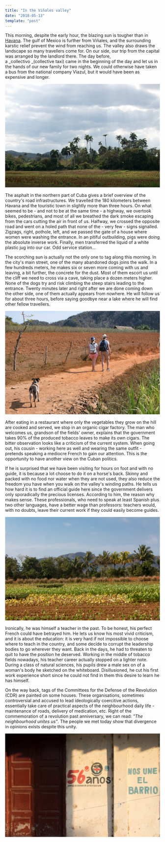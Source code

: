```yaml
---
title: "In the Viñales valley"
date: "2018-05-13"
template: "post"
---
```


This morning, despite the early hour, the blazing sun is tougher than in [Havana](https://anothervyou.world/en/havana-rhythms-and-people/). The gulf of Mexico is further from Viñales, and the surrounding karstic relief prevent the wind from reaching us. The valley also draws the landscape so many travellers come for. On our side, our trip from the capital was arranged by the landlord there. The day before, a _collectivo _(collective taxi) came in the beginning of the day and let us in the hands of our new family for two nights. We could otherwise have taken a bus from the national company Viazul, but it would have been as expensive and longer.

![Light sneaking through the clouds.](../../../images/cuba/vinales-field.jpg "Light sneaking through the clouds")

The asphalt in the northern part of Cuba gives a brief overview of the country's road infrastructures. We travelled the 180 kilometers between Havana and the touristic town in slightly more than three hours. On what seemed to be - and not to be at the same time - a highway, we overtook bikes, pedestrians, and most of all we breathed the dark smoke escaping from the cars cutting the air in front of us. Halfway, we crossed the opposite road and went on a holed path that none of the - very few - signs signalled. Zigzags, right, pothole, left, and we passed the gate of a house where women were washing the entrance. In an pitiful outbuilding, pigs were doing the absolute inverse work. Finally, men transferred the liquid of a white plastic jug into our car. Odd service station...

The scorching sun is actually not the only one to tag along this morning. In the city's main street, one of the many abandoned dogs joins the walk. In a few hundreds meters, he makes six or seven more coming with us and leaving, a bit further, the concrete for the dust. Most of them escort us until the cliff we need to cross via a cave, taking place a dozen meters higher. None of the dogs try and risk climbing the steep stairs leading to the entrance. Twenty minutes later and right after we are done coming down the other side, one of them actually appears from nowhere. He will follow us for about three hours, before saying goodbye near a lake where he will find other fellow travellers.

![A stray dog, on a trail path.](../../../images/cuba/vinales-dog.jpg "A stray dog, on a trail path")

After eating in a restaurant where only the vegetables they grow on the hill are cooked and served, we stop in an organic cigar factory. The man who welcomes us, grandson of the fields' owner, explains that the government takes 90% of the produced tobacco leaves to make its own cigars. The bitter observation looks like a criticism of the current system. When going out, his cousin - working here as well and wearing the same outfit - pretends speaking a mediocre French to gain our attention. This is the opportunity to have another view on the Cuban politics.

If he is surprised that we have been visiting for hours on foot and with no guide, it is because a lot choose to do it on a horse's back. Skinny and packed with no food nor water when they are not used, they also reduce the freedom you have when you walk on the valley's winding paths. He tells us how hard it is to find an official guide here since the government delivers only sporadically the precious licenses. According to him, the reason why makes sense. These professionals, who need to speak at least Spanish plus two other languages, have a better wage than professors: teachers would, with no doubts, leave their current work if they could easily become guides.

![A tobacco field.](../../../images/cuba/vinales-field-2.jpg "A tobacco field")

Ironically, he was himself a teacher in the past. To be honest, his perfect French could have betrayed him. He lets us know his most vivid criticism, and it is about the education: it is very hard if not impossible to choose where to teach in the country, and some decide to corrupt the leadership bodies to go wherever they want. Back in the days, he had to threaten to quit to have the position he deserved. Working in the middle of tobacco fields nowadays, his teacher career actually stopped on a lighter note. During a class of natural sciences, his pupils drew a male sex on of a woman's body he sketched on the whiteboard. Disillusioned, he cut his first work experience short since he could not find in them this desire to learn he has himself.

On the way back, tags of the Committees for the Defense of the Revolution (CDR) are painted on some houses. These organisations, sometimes controversial and accused to lead ideologically coercitive actions, essentially take care of practical aspects of the neighbourhood daily life - maintenance of roads, delivery of medication, etc. Right of the commemoration of a revolution past anniversary, we can read: _"The neighbourhood unites us"_. The people we met today show that divergence in opinions exists despite this unity.

![A graph about the Committees for the Defense of the Revolution.](../../../images/cuba/vinales-graph.jpg "A graph")
